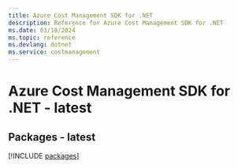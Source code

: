 ```yaml
---
title: Azure Cost Management SDK for .NET
description: Reference for Azure Cost Management SDK for .NET
ms.date: 03/18/2024
ms.topic: reference
ms.devlang: dotnet
ms.service: costmanagement
---
```

# Azure Cost Management SDK for .NET - latest
## Packages - latest
[!INCLUDE [packages](cost-management-index.md)]
